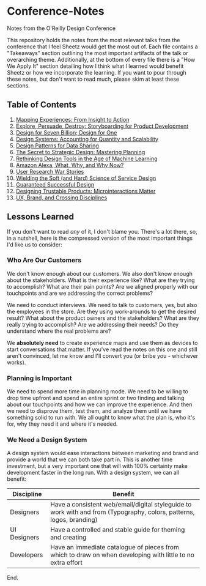 # Conference-Notes
Notes from the O'Reilly Design Conference

This repository holds the notes from the most relevant talks from the conference that I feel Sheetz would get the most out of. Each file contains a "Takeaways" section outlining the most important artifacts of the talk or overarching theme. Additionally, at the bottom of every file there is a "How We Apply It" section detailing how I think what I learned would benefit Sheetz or how we incorporate the learning. If you want to pour through these notes, but don't want to read much, please skim at least these sections.

## Table of Contents

1. [Mapping Experiences: From Insight to Action](Day1-Talk01.md)
2. [Explore, Persuade, Destroy: Storyboarding for Product Development](Day1-Talk02.md)
3. [Design for Seven Billion; Design for One](Day2-Talk01.md)
4. [Design Systems: Accounting for Quantity and Scalability](Day2-Talk07.md)
5. [Design Patterns for Data Sharing](Day2-Talk08.md)
6. [The Secret to Strategic Design: Mastering Planning](Day2-Talk09.md)
7. [Rethinking Design Tools in the Age of Machine Learning](Day2-Talk10.md)
8. [Amazon Alexa, What, Why, and Why Now?](Day2-Talk11.md)
9. [User Research War Stories](Day3-Talk04.md)
10. [Wielding the Soft (and Hard) Science of Service Design](Day3-Talk05.md)
11. [Guaranteed Successful Design](Day3-Talk06.md)
12. [Designing Trustable Products: Microinteractions Matter](Day3-Talk07.md)
13. [UX, Brand, and Crossing Disciplines](Day3-Talk08.md)

## Lessons Learned

If you don't want to read _any_ of it, I don't blame you. There's a lot there, so, in a nutshell, here is the compressed version of the most important things I'd like us to consider:

### Who Are Our Customers

We don't know enough about our customers. We also don't know enough about the stakeholders. What is their experience like? What are they trying to accomplish? What are their pain points? Are we aligned properly with our touchpoints and are we addressing the correct problems?

We need to conduct interviews. We need to talk to customers, yes, but also the employees in the store. Are they using work-arounds to get the desired result? What about the product owners and the stakeholders? What are they really trying to accomplish? Are we addressing their needs? Do they understand where the real problems are?

We __absolutely need__ to create experience maps and use them as devices to start conversations that matter. If you've read the notes on this one and still aren't convinced, let me know and I'll convert you (or bribe you - whichever works).


### Planning is Important

We need to spend more time in planning mode. We need to be willing to drop time upfront and spend an entire sprint or two finding and talking about our touchpoints and how we can improve the experience. And then we need to disprove them, test them, and analyze them until we have something solid to run with. We all ought to know what the plan is, who it's for, why they need it and where it's needed.

### We Need a Design System

A design system would ease interactions between marketing and brand and provide a world that we can both take part in. This is another time investment, but a very important one that will with 100% certainty make development faster in the long run. With a design system, we can all benefit:

| Discipline | Benefit |
| - | - |
| Designers | Have a consistent web/email/digital styleguide to work with and from (Typography, colors, patterns, logos, branding) |
| UI Designers | Have a controlled and stable guide for theming and creating |
| Developers | Have an immediate catalogue of pieces from which to draw on when developing with little to no extra effort |


End.
